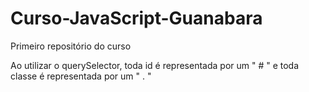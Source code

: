 # Curso-JavaScript-Guanabara
 Primeiro repositório do curso

Ao utilizar o querySelector, toda id é representada por um " # " e toda classe é representada por um " . "
